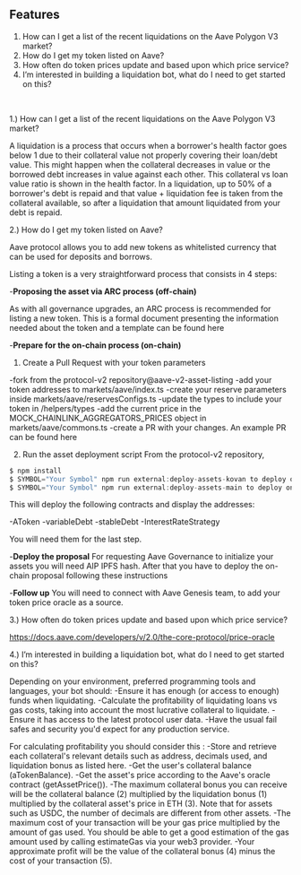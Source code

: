 
## Features

1. How can I get a list of the recent liquidations on the Aave Polygon V3 market?
2. How do I get my token listed on Aave?
3. How often do token prices update and based upon which price service?
4. I’m interested in building a liquidation bot, what do I need to get started on this?
    
<br />

1.) How can I get a list of the recent liquidations on the Aave Polygon V3 market?

A liquidation is a process that occurs when a borrower's health factor goes below 1 due to their collateral value not properly covering their loan/debt value. This might happen when the collateral decreases in value or the borrowed debt increases in value against each other. This collateral vs loan value ratio is shown in the health factor.
In a liquidation, up to 50% of a borrower's debt is repaid and that value + liquidation fee is taken from the collateral available, so after a liquidation that amount liquidated from your debt is repaid.


2.) How do I get my token listed on Aave?

Aave protocol allows you to add new tokens as whitelisted currency that can be used for deposits and borrows. 

Listing a token is a very straightforward process that consists in 4 steps:

-**Proposing the asset via ARC process (off-chain)**

As with all governance upgrades, an ARC process is recommended for listing a new token. This is a formal document presenting the information needed about the token and a template can be found here

-**Prepare for the on-chain process (on-chain)**

1. Create a Pull Request with your token parameters

-fork from the protocol-v2 repository@aave-v2-asset-listing
-add your token addresses to markets/aave/index.ts 
-create your reserve parameters inside markets/aave/reservesConfigs.ts 
-update the types to include your token in /helpers/types 
-add the current price in the MOCK_CHAINLINK_AGGREGATORS_PRICES object in markets/aave/commons.ts 
-create a PR with your changes. An example PR can be found here

2. Run the asset deployment script
From the protocol-v2 repository, 
```ts
$ npm install
$ SYMBOL="Your Symbol" npm run external:deploy-assets-kovan to deploy on kovan
$ SYMBOL="Your Symbol" npm run external:deploy-assets-main to deploy on mainnet
```

This will deploy the following contracts and display the addresses:

-AToken
-variableDebt
-stableDebt
-InterestRateStrategy

You will need them for the last step.

-**Deploy the proposal** 
For requesting Aave Governance to initialize your assets you will need AIP IPFS hash. After that you have to deploy the on-chain proposal following these instructions 

-**Follow up**
You will need to connect with Aave Genesis team, to add your token price oracle as a source.


3.) How often do token prices update and based upon which price service?

https://docs.aave.com/developers/v/2.0/the-core-protocol/price-oracle

4.) I’m interested in building a liquidation bot, what do I need to get started on this?

Depending on your environment, preferred programming tools and languages, your bot should:
-Ensure it has enough (or access to enough) funds when liquidating.
-Calculate the profitability of liquidating loans vs gas costs, taking into account the most lucrative collateral to liquidate.
-Ensure it has access to the latest protocol user data.
-Have the usual fail safes and security you'd expect for any production service.

For calculating profitability you should consider this :
-Store and retrieve each collateral's relevant details such as address, decimals used, and liquidation bonus as listed here. 
-Get the user's collateral balance (aTokenBalance).
-Get the asset's price according to the Aave's oracle contract (getAssetPrice()).
-The maximum collateral bonus you can receive will be the collateral balance (2) multiplied by the liquidation bonus (1) multiplied by the collateral asset's price in ETH (3). Note that for assets such as USDC, the number of decimals are different from other assets.
-The maximum cost of your transaction will be your gas price multiplied by the amount of gas used. You should be able to get a good estimation of the gas amount used by calling estimateGas via your web3 provider.
-Your approximate profit will be the value of the collateral bonus (4) minus the cost of your transaction (5).
